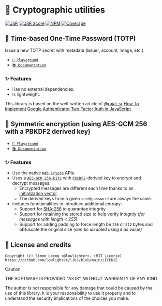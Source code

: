 # 🧮 Cryptographic utilities

[![JSR](https://jsr.io/badges/@libs/crypto)](https://jsr.io/@libs/crypto) [![JSR Score](https://jsr.io/badges/@libs/crypto/score)](https://jsr.io/@libs/crypto)
[![NPM](https://img.shields.io/npm/v/@lowlighter%2Fcrypto?logo=npm&labelColor=cb0000&color=183e4e)](https://www.npmjs.com/package/@lowlighter/crypto) [![Coverage](https://libs-coverage.lecoq.io/crypto/badge.svg)](https://libs-coverage.lecoq.io/crypto)

## 🔑 Time-based One-Time Password (TOTP)

Issue a new TOTP secret with metadata (issuer, account, image, etc.).

- [`🦕 Playground`](https://libs.lecoq.io/crypto/totp)
- [`📚 Documentation`](https://jsr.io/@libs/crypto/doc/totp/~)

### ✨ Features

- Has no external dependencies.
- Is lightweight.

This library is based on the well-written article of [@rajat-sr](https://github.com/rajat-sr) [How To Implement Google Authenticator Two Factor Auth in JavaScript](https://hackernoon.com/how-to-implement-google-authenticator-two-factor-auth-in-javascript-091wy3vh3)

## 🔐 Symmetric encryption (using AES-GCM 256 with a PBKDF2 derived key)

- [`🦕 Playground`](https://libs.lecoq.io/crypto/encryption)
- [`📚 Documentation`](https://jsr.io/@libs/crypto/doc/encryption/~)

### ✨ Features

- Use the native [`Web Crypto`](https://developer.mozilla.org/en-US/docs/Web/API/Web_Crypto_API) APIs.
- Uses a [`AES-GCM 256-bits`](https://en.wikipedia.org/wiki/Galois/Counter_Mode) with [`PBKDF2`](https://en.wikipedia.org/wiki/PBKDF2)-derived key to encrypt and decrypt messages.
  - Encrypted messages are different each time thanks to an [initialization vector](https://en.wikipedia.org/wiki/Initialization_vector).
  - The derived keys from a given `seed`/`password` are always the same.
- Includes functionalities to introduce additional entropy:
  - Support for [SHA-256](https://en.wikipedia.org/wiki/SHA-2) to guarantee integrity.
  - Support for retaining the stored size to help verify integrity _(for messages with length < 255)_
  - Support for adding padding to force length be `256` or `512` bytes and obfuscate the original size _(can be disabled using `0` as value)_

## 📜 License and credits

```plaintext
Copyright (c) Simon Lecoq <@lowlighter>. (MIT License)
https://github.com/lowlighter/libs/blob/main/LICENSE
```

> [!CAUTION]
>
> THE SOFTWARE IS PROVIDED "AS IS", WITHOUT WARRANTY OF ANY KIND
>
> The author is not responsible for any damage that could be caused by the use of this library. It is your responsibility to use it properly and to understand the security implications of the choices you make.

